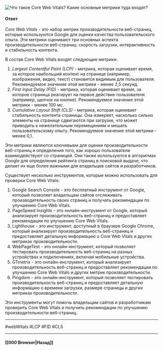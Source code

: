 ![Что такое Core Web Vitals? Какие основные метрики туда входят?](https://youtu.be/DQ0BLu6rZYc?t=214)

#### Ответ

*Core Web Vitals* - это набор метрик производительности веб-страниц, которые используются Google для оценки качества пользовательского опыта. Эти метрики оценивают три основных аспекта производительности веб-страниц: скорость загрузки, интерактивность и стабильность контента.

В состав Core Web Vitals входят следующие метрики:

1. *Largest Contentful Paint (LCP)* - метрика, которая оценивает время, за которое наибольший контент на странице (например, изображения, видео, текст) становится видимым для пользователя. Рекомендуемое значение этой метрики - менее 2,5 секунд.
2. *First Input Delay (FID)* - метрика, которая оценивает время, за которое страница реагирует на первое действие пользователя (например, щелчок на кнопке). Рекомендуемое значение этой метрики - менее 100 мс.
3. *Cumulative Layout Shift (CLS)* - метрика, которая оценивает стабильность контента страницы. Она измеряет, насколько сильно элементы на странице сдвигаются при загрузке, что может приводить к нежелательным перемещениям и мешать пользовательскому опыту. Рекомендуемое значение этой метрики - менее 0,1.

Эти метрики являются ключевыми для оценки производительности веб-страниц и определения того, как хорошо пользователи взаимодействуют со страницей. Они также используются в алгоритмах Google для определения рейтинга страниц в поисковой выдаче, что делает их еще более важными для владельцев сайтов и разработчиков.

Существует несколько инструментов, которые можно использовать для проверки Core Web Vitals:
1. Google Search Console - это бесплатный инструмент от Google, который позволяет владельцам сайтов отслеживать производительность своих страниц и получать рекомендации по улучшению Core Web Vitals.
2. PageSpeed Insights - это онлайн-инструмент от Google, который анализирует производительность веб-страниц и предоставляет рекомендации по улучшению Core Web Vitals.
3. Lighthouse - это инструмент, доступный в браузере Google Chrome, который анализирует производительность веб-страниц и предоставляет детальную информацию о Core Web Vitals и других метриках производительности.
4. WebPageTest - это онлайн-инструмент, который позволяет тестировать производительность веб-страниц на разных устройствах и подключениях, включая мобильные устройства.
5. GTmetrix - это онлайн-инструмент, который анализирует производительность веб-страниц и предоставляет рекомендации по улучшению Core Web Vitals и других метрик производительности.
6. Pingdom - это онлайн-инструмент, который позволяет тестировать производительность веб-страниц и предоставляет детальную информацию о времени загрузки, размере страницы и других метриках производительности.

Эти инструменты могут помочь владельцам сайтов и разработчикам проверить Core Web Vitals и получить рекомендации по улучшению производительности веб-страниц.


___
#webWitals #LCP #FID #CLS

___

#### [[000 Browser|Назад]]